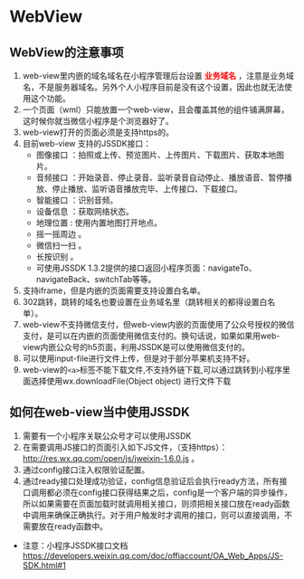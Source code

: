 # WebView

## WebView的注意事项
1. web-view里内嵌的域名域名在小程序管理后台设置 <strong><span style="color: red">业务域名</span></strong> ，注意是业务域名，不是服务器域名。另外个人小程序目前是没有这个设置，因此也就无法使用这个功能。
2. 一个页面（wml）只能放置一个web-view，且会覆盖其他的组件铺满屏幕，这时候你就当微信小程序是个浏览器好了。
3. web-view打开的页面必须是支持https的。
4. 目前web-view 支持的JSSDK接口：
   - 图像接口	：拍照或上传、预览图片、上传图片、下载图片、获取本地图片。
   - 音频接口	：开始录音、停止录音、监听录音自动停止、播放语音、暂停播放、停止播放、监听语音播放完毕、上传接口、下载接口。
   - 智能接口	：识别音频。
   - 设备信息 ：获取网络状态。	
   - 地理位置 : 使用内置地图打开地点。
   - 摇一摇周边	。
   - 微信扫一扫	。
   - 长按识别	。
   - 可使用JSSDK 1.3.2提供的接口返回小程序页面：navigateTo、navigateBack、switchTab等等。
5. 支持iframe，但是内嵌的页面需要支持设置白名单。
6. 302跳转，跳转的域名也要设置在业务域名里（跳转相关的都得设置白名单）。
7. web-view不支持微信支付，但web-view内嵌的页面使用了公众号授权的微信支付，是可以在内嵌的页面使用微信支付的。换句话说，如果如果用web-view内嵌公众号的h5页面，利用JSSDK是可以使用微信支付的。
8. 可以使用input-file进行文件上传，但是对于部分苹果机支持不好。
9. web-view的`<a>`标签不能下载文件,不支持外链下载,可以通过跳转到小程序里面选择使用wx.downloadFile(Object object) 进行文件下载

## 如何在web-view当中使用JSSDK
1. 需要有一个小程序关联公众号才可以使用JSSDK
2. 在需要调用JS接口的页面引入如下JS文件，（支持https）：http://res.wx.qq.com/open/js/jweixin-1.6.0.js 。
3. 通过config接口注入权限验证配置。
4. 通过ready接口处理成功验证，config信息验证后会执行ready方法，所有接口调用都必须在config接口获得结果之后，config是一个客户端的异步操作，所以如果需要在页面加载时就调用相关接口，则须把相关接口放在ready函数中调用来确保正确执行。对于用户触发时才调用的接口，则可以直接调用，不需要放在ready函数中。

- 注意：小程序JSSDK接口文档 https://developers.weixin.qq.com/doc/offiaccount/OA_Web_Apps/JS-SDK.html#1




